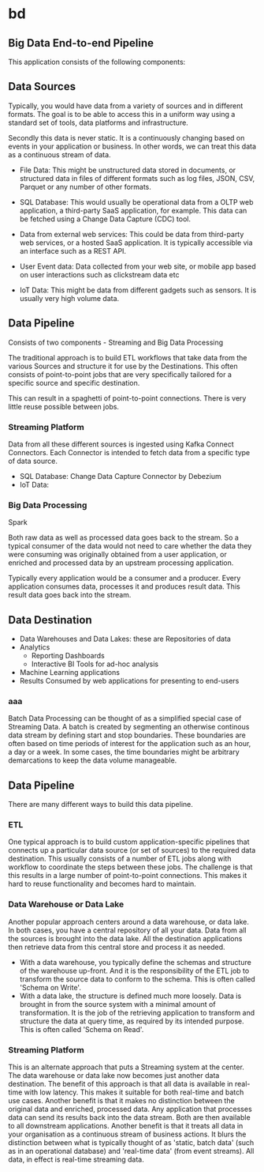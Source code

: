 # bd
## Big Data End-to-end Pipeline

This application consists of the following components:

## Data Sources
Typically, you would have data from a variety of sources and in different formats. The goal is to be able to access this in a uniform way using a standard set of tools, data platforms and infrastructure.

Secondly this data is never static. It is a continuously changing based on events in your application or business. In other words, we can treat this data as a continuous stream of data.

- File Data: This might be unstructured data stored in documents, or structured data in files of different formats such as log files, JSON, CSV, Parquet or any number of other formats.

- SQL Database: This would usually be operational data from a OLTP web application, a third-party SaaS application, for example. This data can be fetched using a Change Data Capture (CDC) tool.

- Data from external web services: This could be data from third-party web services, or a hosted SaaS application. It is typically accessible via an interface such as a REST API.

- User Event data: Data collected from your web site, or mobile app based on user interactions such as clickstream data etc

- IoT Data: This might be data from different gadgets such as sensors. It is usually very high volume data.

## Data Pipeline
Consists of two components - Streaming and Big Data Processing

The traditional approach is to build ETL workflows that take data from the various Sources and structure it for use by the Destinations. This often consists of point-to-point jobs that are very specifically tailored for a specific source and specific destination.

This can result in a spaghetti of point-to-point connections. There is very little reuse possible between jobs.

### Streaming Platform
Data from all these different sources is ingested using Kafka Connect Connectors. Each Connector is intended to fetch data from a specific type of data source.

- SQL Database: Change Data Capture Connector by Debezium
- IoT Data: 

### Big Data Processing
Spark

Both raw data as well as processed data goes back to the stream. So a typical consumer of the data would not need to care whether the data they were consuming was originally obtained from a user application, or enriched and processed data by an upstream processing application.

Typically every application would be a consumer and a producer. Every application consumes data, processes it and produces result data. This result data goes back into the stream. 

## Data Destination
- Data Warehouses and Data Lakes: these are Repositories of data
- Analytics
  - Reporting Dashboards
  - Interactive BI Tools for ad-hoc analysis
- Machine Learning applications
- Results Consumed by web applications for presenting to end-users


### aaa

Batch Data Processing can be thought of as a simplified special case of Streaming Data. A batch is created by segmenting an otherwise continous data stream by defining start and stop boundaries. These boundaries are often based on time periods of interest for the application such as an hour, a day or a week. In some cases, the time boundaries might be arbitrary demarcations to keep the data volume manageable.

## Data Pipeline
There are many different ways to build this data pipeline.

### ETL
One typical approach is to build custom application-specific pipelines that connects up a particular data source (or set of sources) to the required data destination. This usually consists of a number of ETL jobs along with workflow to coordinate the steps between these jobs. The challenge is that this results in a large number of point-to-point connections. This makes it hard to reuse functionality and becomes hard to maintain.

### Data Warehouse or Data Lake
Another popular approach centers around a data warehouse, or data lake. In both cases, you have a central repository of all your data. Data from all the sources is brought into the data lake. All the destination applications then retrieve data from this central store and process it as needed.
- With a data warehouse, you typically define the schemas and structure of the warehouse up-front. And it is the responsibility of the ETL job to transform the source data to conform to the schema. This is often called 'Schema on Write'. 
- With a data lake, the structure is defined much more loosely. Data is brought in from the source system with a minimal amount of transformation. It is the job of the retrieving application to transform and structure the data at query time, as required by its intended purpose. This is often called 'Schema on Read'.

### Streaming Platform
This is an alternate approach that puts a Streaming system at the center. The data warehouse or data lake now becomes just another data destination. The benefit of this approach is that all data is available in real-time with low latency. This makes it suitable for both real-time and batch use cases. Another benefit is that it makes no distinction between the original data and enriched, processed data. Any application that processes data can send its results back into the data stream. Both are then available to all downstream applications. Another benefit is that it treats all data in your organisation as a continuous stream of business actions. It blurs the distinction between what is typically thought of as 'static, batch data' (such as in an operational database) and 'real-time data' (from event streams). All data, in effect is real-time streaming data.



